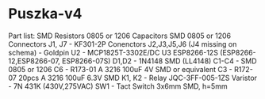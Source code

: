 # Puszka-v4
Part list:
SMD Resistors 0805 or 1206
Capacitors SMD 0805 or 1206
Connectors J1, J7 - KF301-2P 
Conenctors J2,J3,J5,J6 (J4 missing on schema) - Goldpin
U2 - MCP1825T-3302E/DC
U3 ESP8266-12S (ESP8266-12,ESP8266-07, ESP8266-07S)
D1,D2 - 1N4148 SMD (LL4148)
C1-C4 - SMD 0805 or 1206
C6 - R173-01 A 3216 100uF 4V SMD or equivalent
C3 - R172-07 20pcs A 3216 100uF 6.3V SMD
K1, K2 - Relay JQC-3FF-005-1ZS
Varistor -  7N 431K (430V,275VAC)
SW1 - Tact Switch 3x6mm SMD, h=5mm
